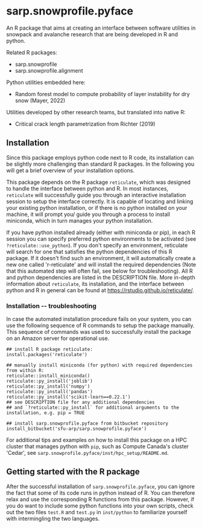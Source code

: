 # sarp.snowprofile.pyface

An R package that aims at creating an interface between software utilities in snowpack and avalanche research that are being developed in R and python.

Related R packages:  
  
  - sarp.snowprofile
  - sarp.snowprofile.alignment
  
Python utilities embedded here:  

  - Random forest model to compute probability of layer instability for dry snow (Mayer, 2022)
  
Utilities developed by other research teams, but translated into native R:

  - Critical crack length parametrization from Richter (2019)  

## Installation

Since this package employs python code next to R code, its installation can be slightly more challenging than standard R packages. In the following you will get a brief overview of your installation options.

This package depends on the R package `reticulate`, which was designed to handle the
interface between python and R. In most instances, `reticulate` will successfully guide you through an interactive installation session to setup the interface correctly. It is capable of locating and linking your existing python installation, or if there is no python installed on your machine, it will prompt you/ guide you through
a process to install miniconda, which in turn manages your python installation. 

If you have python installed already (either with miniconda or pip), in each R session you can specify preferred python environments to be activated (see `?reticulate::use_python`).
If you don't specify an environment, reticulate will search for one that satisfies the python dependencies of this R package. If it doesn't find such an 
environment, it will automatically create a new one called 'r-reticulate' and will install the required dependencies (Note that this automated step will often fail, see below for troubleshooting). All R and python dependencies are listed in
the DESCRIPTION file. More in-depth information about `reticulate`, its installation, and the interface between python and R in general can be found at https://rstudio.github.io/reticulate/.

### Installation -- troubleshooting

In case the automated installation procedure fails on your system, you can use the following sequence of R commands to setup the package manually. This sequence of commands was used to successfully install the package on an Amazon server for operational use.

```
## install R package reticulate:
install.packages('reticulate')

## manually install miniconda (for python) with required dependencies from within R:
reticulate::install_miniconda()
reticulate::py_install('joblib')
reticulate::py_install('numpy')
reticulate::py_install('pandas')
reticulate::py_install('scikit-learn==0.22.1')
## see DESCRIPTION file for any additional dependencies
## and `?reticulate::py_install` for additional arguments to the installation, e.g. pip = TRUE

## install sarp.snowprofile.pyface from bitbucket repository
install_bitbucket('sfu-arp/sarp.snowprofile.pyface')
```

For additional tips and examples on how to install this package on a HPC cluster that manages python with `pip`, such as Compute Canada's cluster 'Cedar', see `sarp.snowprofile.pyface/inst/hpc_setup/README.md`.


## Getting started with the R package

After the successful installation of `sarp.snowprofile.pyface`, you can ignore the fact that some of its code runs in python instead of R. You can therefore relax and use the corresponding R functions from this package. However, if you do want to include some python functions into your own scripts, check out the two files `test.R` and `test.py` in `inst/python` to familiarize yourself with intermingling the two languages.





